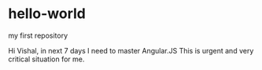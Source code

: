# hello-world
my first repository

Hi Vishal, in next 7 days I need to master Angular.JS This is urgent and very critical situation for me.

